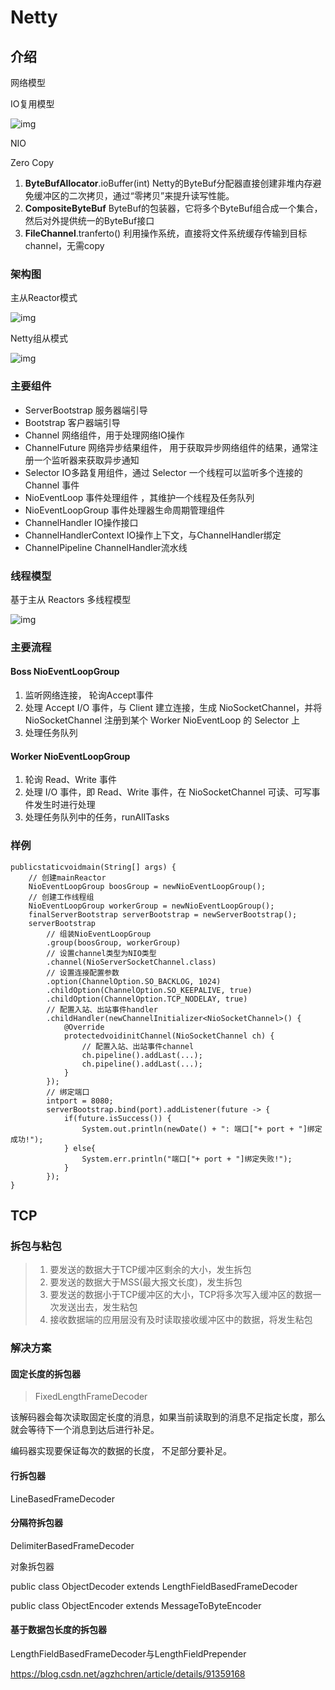 # Netty

## 介绍

网络模型

IO复用模型

![img](http://www.52im.net/data/attachment/forum/201809/05/213041mtejdsoeojfjy7dd.jpeg)

NIO

Zero Copy

1. **ByteBufAllocator**.ioBuffer(int) Netty的ByteBuf分配器直接创建非堆内存避免缓冲区的二次拷贝，通过“零拷贝”来提升读写性能。
2. **CompositeByteBuf**  ByteBuf的包装器，它将多个ByteBuf组合成一个集合，然后对外提供统一的ByteBuf接口
3. **FileChannel**.tranferto() 利用操作系统，直接将文件系统缓存传输到目标channel，无需copy

### 架构图

主从Reactor模式

![img](http://www.52im.net/data/attachment/forum/201809/06/200759gg777fr7v7wzcr7r.jpeg)

Netty组从模式

![img](https://upload-images.jianshu.io/upload_images/1500839-55f5b1d5ddc13581.jpg)

### 主要组件

- ServerBootstrap 服务器端引导
- Bootstrap 客户器端引导
- Channel 网络组件，用于处理网络IO操作
- ChannelFuture 网络异步结果组件， 用于获取异步网络组件的结果，通常注册一个监听器来获取异步通知
- Selector IO多路复用组件，通过 Selector 一个线程可以监听多个连接的 Channel 事件
- NioEventLoop 事件处理组件 ，其维护一个线程及任务队列
- NioEventLoopGroup 事件处理器生命周期管理组件
- ChannelHandler IO操作接口
- ChannelHandlerContext  IO操作上下文，与ChannelHandler绑定
- ChannelPipeline  ChannelHandler流水线

### 线程模型

基于主从 Reactors 多线程模型

![img](https://upload-images.jianshu.io/upload_images/1500839-9c4e284f0dc58d97.jpg)

### 主要流程

#### Boss NioEventLoopGroup

1.  监听网络连接， 轮询Accept事件
2. 处理 Accept I/O 事件，与 Client 建立连接，生成 NioSocketChannel，并将 NioSocketChannel 注册到某个 Worker NioEventLoop 的 Selector 上
3. 处理任务队列

#### Worker NioEventLoopGroup

1. 轮询 Read、Write 事件
2. 处理 I/O 事件，即 Read、Write 事件，在 NioSocketChannel 可读、可写事件发生时进行处理
3. 处理任务队列中的任务，runAllTasks



### 样例

```
publicstaticvoidmain(String[] args) {
    // 创建mainReactor
    NioEventLoopGroup boosGroup = newNioEventLoopGroup();
    // 创建工作线程组
    NioEventLoopGroup workerGroup = newNioEventLoopGroup();
	finalServerBootstrap serverBootstrap = newServerBootstrap();
	serverBootstrap
        // 组装NioEventLoopGroup
        .group(boosGroup, workerGroup)
        // 设置channel类型为NIO类型
        .channel(NioServerSocketChannel.class)
        // 设置连接配置参数
        .option(ChannelOption.SO_BACKLOG, 1024)
        .childOption(ChannelOption.SO_KEEPALIVE, true)
        .childOption(ChannelOption.TCP_NODELAY, true)
        // 配置入站、出站事件handler
        .childHandler(newChannelInitializer<NioSocketChannel>() {
        	@Override
        	protectedvoidinitChannel(NioSocketChannel ch) {
        		// 配置入站、出站事件channel
        		ch.pipeline().addLast(...);
        		ch.pipeline().addLast(...);
        	}
        });
        // 绑定端口
        intport = 8080;
        serverBootstrap.bind(port).addListener(future -> {
        	if(future.isSuccess()) {
        		System.out.println(newDate() + ": 端口["+ port + "]绑定成功!");
        	} else{
        		System.err.println("端口["+ port + "]绑定失败!");
        	}
        });
}
```

## TCP

### 拆包与粘包

> 1. 要发送的数据大于TCP缓冲区剩余的大小，发生拆包
> 2. 要发送的数据大于MSS(最大报文长度)，发生拆包
> 3. 要发送的数据小于TCP缓冲区的大小，TCP将多次写入缓冲区的数据一次发送出去，发生粘包
> 4. 接收数据端的应用层没有及时读取接收缓冲区中的数据，将发生粘包

### 解决方案

#### 固定长度的拆包器 

> FixedLengthFrameDecoder

该解码器会每次读取固定长度的消息，如果当前读取到的消息不足指定长度，那么就会等待下一个消息到达后进行补足。

编码器实现要保证每次的数据的长度， 不足部分要补足。



#### 行拆包器 

LineBasedFrameDecoder

#### 分隔符拆包器 

DelimiterBasedFrameDecoder

对象拆包器

public class ObjectDecoder extends LengthFieldBasedFrameDecoder

public class ObjectEncoder extends MessageToByteEncoder<Serializable> 

#### 基于数据包长度的拆包器

LengthFieldBasedFrameDecoder与LengthFieldPrepender

https://blog.csdn.net/agzhchren/article/details/91359168